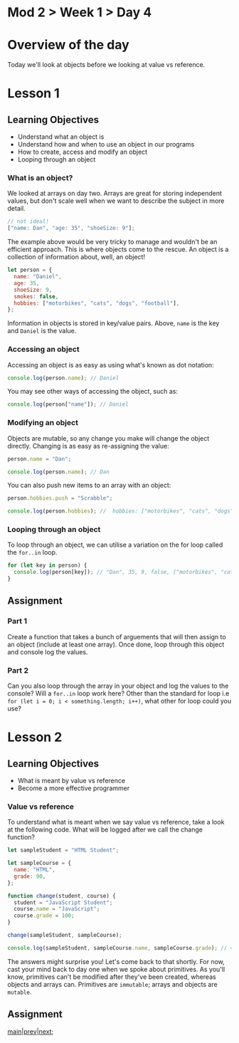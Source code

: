 # Mod 2 > Week 1 > Day 4

# Overview of the day

Today we'll look at objects before we looking at value vs reference.

# Lesson 1

## Learning Objectives

- Understand what an object is
- Understand how and when to use an object in our programs
- How to create, access and modify an object
- Looping through an object

### What is an object?

We looked at arrays on day two. Arrays are great for storing independent values, but don't scale well when we want to describe the subject in more detail.

```javascript
// not ideal!
["name: Dan", "age: 35", "shoeSize: 9"];
```

The example above would be very tricky to manage and wouldn't be an efficient approach. This is where objects come to the rescue. An object is a collection of information
about, well, an object!

```javascript
let person = {
  name: "Daniel",
  age: 35,
  shoeSize: 9,
  smokes: false,
  hobbies: ["motorbikes", "cats", "dogs", "football"],
};
```

Information in objects is stored in key/value pairs. Above, `name` is the key and `Daniel` is the value.

### Accessing an object

Accessing an object is as easy as using what's known as dot notation:

```javascript
console.log(person.name); // Daniel
```

You may see other ways of accessing the object, such as:

```javascript
console.log(person["name"]); // Daniel
```

### Modifying an object

Objects are mutable, so any change you make will change the object directly. Changing is as easy as re-assigning the value:

```javascript
person.name = "Dan";

console.log(person.name); // Dan
```

You can also push new items to an array with an object:

```javascript
person.hobbies.push = "Scrabble";

console.log(person.hobbies); //  hobbies: ["motorbikes", "cats", "dogs", "football", "Scrabble"]
```

### Looping through an object

To loop through an object, we can utilise a variation on the for loop called the `for..in` loop.

```javascript
for (let key in person) {
  console.log(person[key]); // "Dan", 35, 9, false, ["motorbikes", "cats", "dogs", "football", "Scrabble"]
}
```

## Assignment

### Part 1

Create a function that takes a bunch of arguements that will then assign to an object (include at least one array). Once done, loop through this object and console log the values.

### Part 2

Can you also loop through the array in your object and log the values to the console? Will a `for..in` loop work here? Other than the standard for loop i.e `for (let i = 0; i < something.length; i++)`, what other for loop could you use?

# Lesson 2

## Learning Objectives

- What is meant by value vs reference
- Become a more effective programmer

### Value vs reference

To understand what is meant when we say value vs reference, take a look at the following code. What will be logged after we call the change function?

```javascript
let sampleStudent = "HTML Student";

let sampleCourse = {
  name: "HTML",
  grade: 90,
};

function change(student, course) {
  student = "JavaScript Student";
  course.name = "JavaScript";
  course.grade = 100;
}

change(sampleStudent, sampleCourse);

console.log(sampleStudent, sampleCourse.name, sampleCourse.grade); // <--- what will be logged?
```

The answers might surprise you! Let's come back to that shortly. For now, cast your mind back to day one when we spoke about primitives. As you'll know, primitives can't be modified after
they've been created, whereas objects and arrays can. Primitives are `immutable`; arrays and objects are `mutable`.

## Assignment

[main](/swe)|[prev](/swe/mod2/wk1/day3.html)|[next](/swe/mod2/wk1/day5.html);

